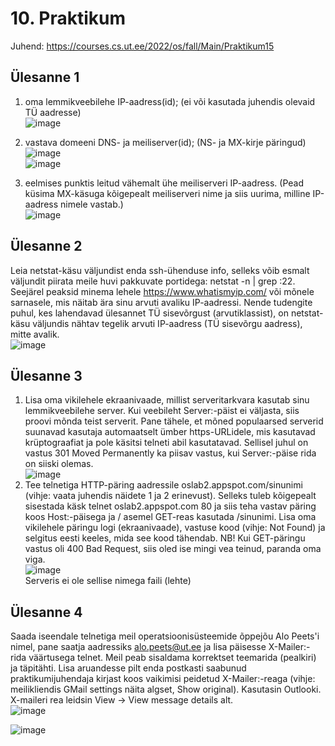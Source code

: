 # 10. Praktikum  

Juhend: https://courses.cs.ut.ee/2022/os/fall/Main/Praktikum15

## Ülesanne 1
1. oma lemmikveebilehe IP-aadress(id); (ei või kasutada juhendis olevaid TÜ aadresse)  
![image](https://user-images.githubusercontent.com/59764874/210220218-4d7bd6e5-279c-463a-996c-07d2dbe0ce48.png)

2. vastava domeeni DNS- ja meiliserver(id); (NS- ja MX-kirje päringud)  
![image](https://user-images.githubusercontent.com/59764874/210220269-6b81ad55-c92c-4e30-858b-009054c3a71f.png)  
![image](https://user-images.githubusercontent.com/59764874/210220299-1a03813d-dc27-48aa-9739-5a1ba59f4102.png)

3. eelmises punktis leitud vähemalt ühe meiliserveri IP-aadress. (Pead küsima MX-käsuga kõigepealt meiliserveri nime ja siis uurima, milline IP-aadress nimele vastab.)  
![image](https://user-images.githubusercontent.com/59764874/210220369-e0f44ce6-6c04-46c8-8373-d24e8f3c58d0.png)

## Ülesanne 2
Leia netstat-käsu väljundist enda ssh-ühenduse info, selleks võib esmalt väljundit piirata meile huvi pakkuvate portidega: netstat -n | grep :22. Seejärel peaksid minema lehele https://www.whatismyip.com/ või mõnele sarnasele, mis näitab ära sinu arvuti avaliku IP-aadressi. Nende tudengite puhul, kes lahendavad ülesannet TÜ sisevõrgust (arvutiklassist), on netstat-käsu väljundis nähtav tegelik arvuti IP-aadress (TÜ sisevõrgu aadress), mitte avalik.  
![image](https://user-images.githubusercontent.com/59764874/210220883-95d8c56e-c8cc-4ef7-84b1-cc5ebd113b04.png)

## Ülesanne 3
1. Lisa oma vikilehele ekraanivaade, millist serveritarkvara kasutab sinu lemmikveebilehe server. Kui veebileht Server:-päist ei väljasta, siis proovi mõnda teist serverit. Pane tähele, et mõned populaarsed serverid suunavad kasutaja automaatselt ümber https-URLidele, mis kasutavad krüptograafiat ja pole käsitsi telneti abil kasutatavad. Sellisel juhul on vastus 301 Moved Permanently ka piisav vastus, kui Server:-päise rida on siiski olemas.  
![image](https://user-images.githubusercontent.com/59764874/210221409-887feb68-25eb-468d-86ec-5b2f03620b66.png)  
2. Tee telnetiga HTTP-päring aadressile oslab2.appspot.com/sinunimi (vihje: vaata juhendis näidete 1 ja 2 erinevust). Selleks tuleb kõigepealt sisestada käsk telnet oslab2.appspot.com 80 ja siis teha vastav päring koos Host:-päisega ja / asemel GET-reas kasutada /sinunimi. Lisa oma vikilehele päringu logi (ekraanivaade), vastuse kood (vihje: Not Found) ja selgitus eesti keeles, mida see kood tähendab. NB! Kui GET-päringu vastus oli 400 Bad Request, siis oled ise mingi vea teinud, paranda oma viga.  
![image](https://user-images.githubusercontent.com/59764874/210221765-f8a195ac-bf4c-4314-adb3-3af52b7c1927.png)  
Serveris ei ole sellise nimega faili (lehte)  

## Ülesanne 4
Saada iseendale telnetiga meil operatsioonisüsteemide õppejõu Alo Peets'i nimel, pane saatja aadressiks <alo.peets@ut.ee> ja lisa päisesse X-Mailer:-rida väärtusega telnet. Meil peab sisaldama korrektset teemarida (pealkiri) ja täpitähti. Lisa aruandesse pilt enda postkasti saabunud praktikumijuhendaja kirjast koos vaikimisi peidetud X-Mailer:-reaga (vihje: meilikliendis GMail settings näita algset, Show original).
Kasutasin Outlooki. X-maileri rea leidsin View -> View message details alt.  
![image](https://user-images.githubusercontent.com/59764874/210222629-7420140e-2144-44f6-b310-328d967ba330.png)

![image](https://user-images.githubusercontent.com/59764874/210222595-24847564-1b20-404d-a427-00396df001c2.png)
